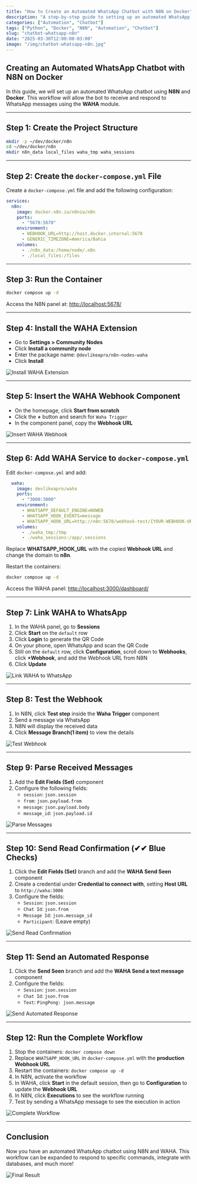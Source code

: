 ```yaml
---
title: "How to Create an Automated WhatsApp Chatbot with N8N on Docker"
description: "A step-by-step guide to setting up an automated WhatsApp chatbot using N8N and Docker."
categories: ["Automation", "Chatbot"]
tags: ["Python", "Docker", "N8N", "Automation", "Chatbot"]
slug: "chatbot-whatsapp-n8n"
date: "2025-03-30T12:00:00-03:00"
image: "/img/chatbot-whatsapp-n8n.jpg"
---
```


## Creating an Automated WhatsApp Chatbot with N8N on Docker

In this guide, we will set up an automated WhatsApp chatbot using **N8N** and **Docker**. This workflow will allow the bot to receive and respond to WhatsApp messages using the **WAHA** module.

---

## Step 1: Create the Project Structure
```bash
mkdir -p ~/dev/docker/n8n
cd ~/dev/docker/n8n
mkdir n8n_data local_files waha_tmp waha_sessions
```

---

## Step 2: Create the `docker-compose.yml` File
Create a `docker-compose.yml` file and add the following configuration:
```yaml
services:
  n8n:
    image: docker.n8n.io/n8nio/n8n
    ports:
      - "5678:5678"
    environment:
      - WEBHOOK_URL=http://host.docker.internal:5678
      - GENERIC_TIMEZONE=America/Bahia
    volumes:
      - ./n8n_data:/home/node/.n8n
      - ./local_files:/files
```

---

## Step 3: Run the Container
```bash
docker compose up -d
```
Access the N8N panel at: [http://localhost:5678/](http://localhost:5678/)

---

## Step 4: Install the WAHA Extension
- Go to **Settings > Community Nodes**
- Click **Install a community node**
- Enter the package name: `@devlikeapro/n8n-nodes-waha`
- Click **Install**

![Install WAHA Extension](/img/chatbot-whatsapp-n8n-1.jpg)

---

## Step 5: Insert the WAHA Webhook Component
- On the homepage, click **Start from scratch**
- Click the **+** button and search for `Waha Trigger`
- In the component panel, copy the **Webhook URL**

![Insert WAHA Webhook](/img/chatbot-whatsapp-n8n-2.jpg)

---

## Step 6: Add WAHA Service to `docker-compose.yml`
Edit `docker-compose.yml` and add:
```yaml
  waha:
    image: devlikeapro/waha
    ports:
      - "3000:3000"
    environment:
      - WHATSAPP_DEFAULT_ENGINE=NOWEB
      - WHATSAPP_HOOK_EVENTS=message
      - WHATSAPP_HOOK_URL=http://n8n:5678/webhook-test/{YOUR-WEBHOOK-URL}/waha
    volumes:
      - ./waha_tmp:/tmp
      - ./waha_sessions:/app/.sessions
```
Replace **WHATSAPP_HOOK_URL** with the copied **Webhook URL** and change the domain to **n8n**.

Restart the containers:
```bash
docker compose up -d
```
Access the WAHA panel: [http://localhost:3000/dashboard/](http://localhost:3000/dashboard/)

---

## Step 7: Link WAHA to WhatsApp
1. In the WAHA panel, go to **Sessions**
2. Click **Start** on the `default` row
3. Click **Login** to generate the QR Code
4. On your phone, open WhatsApp and scan the QR Code
5. Still on the `default` row, click **Configuration**, scroll down to **Webhooks**, click **+Webhook**, and add the Webhook URL from N8N
6. Click **Update**

![Link WAHA to WhatsApp](/img/chatbot-whatsapp-n8n-3.jpg)

---

## Step 8: Test the Webhook
1. In N8N, click **Test step** inside the **Waha Trigger** component
2. Send a message via WhatsApp
3. N8N will display the received data
4. Click **Message Branch(1 item)** to view the details

![Test Webhook](/img/chatbot-whatsapp-n8n-4.jpg)

---

## Step 9: Parse Received Messages
1. Add the **Edit Fields (Set)** component
2. Configure the following fields:
   - `session`: `json.session`
   - `from`: `json.payload.from`
   - `message`: `json.payload.body`
   - `message_id`: `json.payload.id`

![Parse Messages](/img/chatbot-whatsapp-n8n-5.jpg)

---

## Step 10: Send Read Confirmation (✔✔ Blue Checks)
1. Click the **Edit Fields (Set)** branch and add the **WAHA Send Seen** component
2. Create a credential under **Credential to connect with**, setting **Host URL** to `http://waha:3000`
3. Configure the fields:
   - `Session`: `json.session`
   - `Chat Id`: `json.from`
   - `Message Id`: `json.message_id`
   - `Participant`: (Leave empty)

![Send Read Confirmation](/img/chatbot-whatsapp-n8n-6.jpg)

---

## Step 11: Send an Automated Response
1. Click the **Send Seen** branch and add the **WAHA Send a text message** component
2. Configure the fields:
   - `Session`: `json.session`
   - `Chat Id`: `json.from`
   - `Text`: `PingPong: json.message`

![Send Automated Response](/img/chatbot-whatsapp-n8n-7.jpg)

---

## Step 12: Run the Complete Workflow
1. Stop the containers: `docker compose down`
2. Replace `WHATSAPP_HOOK_URL` in `docker-compose.yml` with the **production Webhook URL**
3. Restart the containers: `docker compose up -d`
4. In N8N, activate the workflow
5. In WAHA, click **Start** in the default session, then go to **Configuration** to update the **Webhook URL**
6. In N8N, click **Executions** to see the workflow running
7. Test by sending a WhatsApp message to see the execution in action

![Complete Workflow](/img/chatbot-whatsapp-n8n-8.jpg)

---

## Conclusion
Now you have an automated WhatsApp chatbot using N8N and WAHA. This workflow can be expanded to respond to specific commands, integrate with databases, and much more!

![Final Result](/img/chatbot-whatsapp-n8n-9.jpg)
